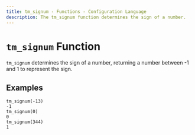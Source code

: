 ```yaml
---
title: tm_signum - Functions - Configuration Language
description: The tm_signum function determines the sign of a number.
---
```


# `tm_signum` Function

`tm_signum` determines the sign of a number, returning a number between -1 and
1 to represent the sign.

## Examples

```
tm_signum(-13)
-1
tm_signum(0)
0
tm_signum(344)
1
```
